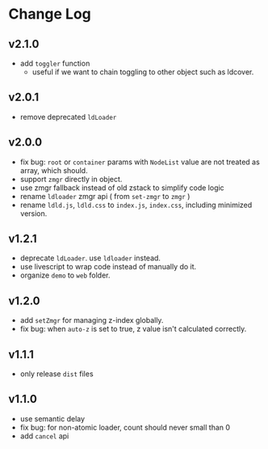 # Change Log

## v2.1.0

 - add `toggler` function
   - useful if we want to chain toggling to other object such as ldcover.


## v2.0.1

 - remove deprecated `ldLoader`


## v2.0.0

 - fix bug: `root` or `container` params with `NodeList` value are not treated as array, which should.
 - support `zmgr` directly in object.
 - use zmgr fallback instead of old zstack to simplify code logic
 - rename `ldloader` zmgr api ( from `set-zmgr` to `zmgr` )
 - rename `ldld.js`, `ldld.css` to `index.js`, `index.css`, including minimized version.


## v1.2.1

 - deprecate `ldLoader`. use `ldloader` instead.
 - use livescript to wrap code instead of manually do it.
 - organize `demo` to `web` folder.


## v1.2.0

 - add `setZmgr` for managing z-index globally.
 - fix bug: when `auto-z` is set to true, z value isn't calculated correctly.


## v1.1.1

 - only release `dist` files


## v1.1.0

 - use semantic delay
 - fix bug: for non-atomic loader, count should never small than 0
 - add `cancel` api

